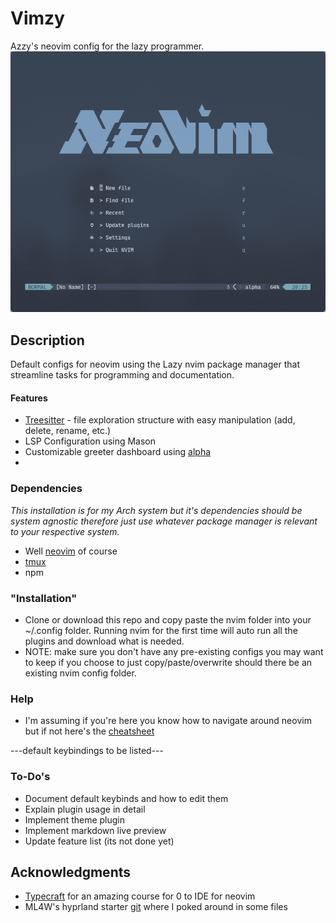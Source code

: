 # Vimzy

Azzy's neovim config for the lazy programmer.
![image](https://github.com/AzzyB/vimzy/blob/main/screenshots/greeter_dashboard.png)

## Description

Default configs for neovim using the Lazy nvim package manager that streamline tasks for programming and documentation.

#### Features
* [Treesitter](https://github.com/nvim-treesitter/nvim-treesitter) - file exploration structure with easy manipulation (add, delete, rename, etc.)
* LSP Configuration using Mason
* Customizable greeter dashboard using [alpha](https://github.com/goolord/alpha-nvim)
* 

### Dependencies
_This installation is for my Arch system but it's dependencies should be system agnostic therefore just use whatever package manager is relevant to your respective system._

* Well [neovim](https://neovim.io/) of course
* [tmux](https://github.com/tmux/tmux)
* npm

### "Installation"

* Clone or download this repo and copy paste the nvim folder into your ~/.config folder. Running nvim for the first time will auto run all the plugins and download what is needed.  
* NOTE: make sure you don't have any pre-existing configs you may want to keep if you choose to just copy/paste/overwrite should there be an existing nvim config folder.  

### Help
* I'm assuming if you're here you know how to navigate around neovim but if not here's the [cheatsheet](https://neovim.io/doc/user/quickref.html)

---default keybindings to be listed---

### To-Do's
* Document default keybinds and how to edit them
* Explain plugin usage in detail
* Implement theme plugin
* Implement markdown live preview
* Update feature list (its not done yet)

## Acknowledgments
* [Typecraft](https://youtu.be/zHTeCSVAFNY?si=CLY7Iw2ydervuDeM) for an amazing course for 0 to IDE for neovim
* ML4W's hyprland starter [git](https://github.com/mylinuxforwork/hyprland-starter) where I poked around in some files
